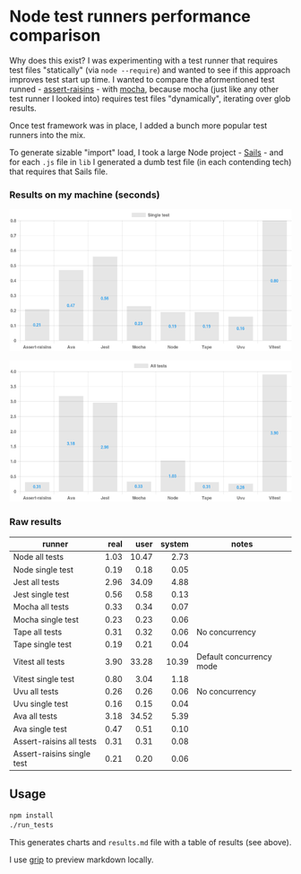 # Node test runners performance comparison

Why does this exist? I was experimenting with a test runner that requires test files "statically" (via `node --require`) and wanted to see if this approach improves test start up time. I wanted to compare the aformentioned test runned - [assert-raisins](https://github.com/artemave/assert-raisins) - with [mocha](https://github.com/mochajs/mocha), because mocha (just like any other test runner I looked into) requires test files "dynamically", iterating over glob results.

Once test framework was in place, I added a bunch more popular test runners into the mix.

To generate sizable "import" load, I took a large Node project - [Sails](https://sailsjs.com/) - and for each `.js` file in `lib` I generated a dumb test file (in each contending tech) that requires that Sails file.

### Results on my machine (seconds)

<p align="center">
  <img width="800" src="./single-test.png"/>
</p>
<p align="center">
  <img width="800" src="./all-tests.png"/>
</p>

### Raw results

| runner | real | user | system | notes |
| ------ | ----:| ----:| ------:| ----- |
|Node all tests|1.03|10.47|2.73||
|Node single test|0.19|0.18|0.05||
|Jest all tests|2.96|34.09|4.88||
|Jest single test|0.56|0.58|0.13||
|Mocha all tests|0.33|0.34|0.07||
|Mocha single test|0.23|0.23|0.06||
|Tape all tests|0.31|0.32|0.06|No concurrency|
|Tape single test|0.19|0.21|0.04||
|Vitest all tests|3.90|33.28|10.39|Default concurrency mode|
|Vitest single test|0.80|3.04|1.18||
|Uvu all tests|0.26|0.26|0.06|No concurrency|
|Uvu single test|0.16|0.15|0.04||
|Ava all tests|3.18|34.52|5.39||
|Ava single test|0.47|0.51|0.10||
|Assert-raisins all tests|0.31|0.31|0.08||
|Assert-raisins single test|0.21|0.20|0.06||

## Usage

```bash
npm install
./run_tests
```

This generates charts and `results.md` file with a table of results (see above).

I use [grip](https://github.com/joeyespo/grip) to preview markdown locally.
